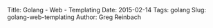 Title: Golang - Web - Templating
Date: 2015-02-14
Tags: golang
Slug: golang-web-templating
Author: Greg Reinbach
